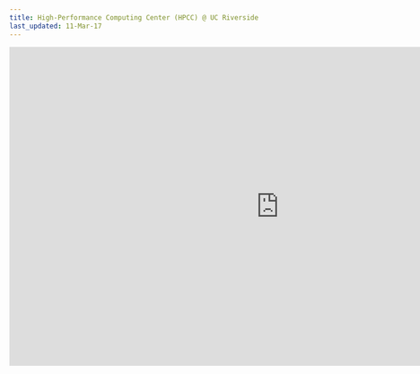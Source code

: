 ```yaml
---
title: High-Performance Computing Center (HPCC) @ UC Riverside
last_updated: 11-Mar-17
---
```


<iframe src="https://docs.google.com/presentation/d/1Gkk3IFxoq2ZrZZaYH7fbVJViS0JzISxcPOSL0SoPRaI/embed?start=false&loop=false&delayms=60000" frameborder="0" width="960" height="569" allowfullscreen="true" mozallowfullscreen="true" webkitallowfullscreen="true"></iframe>

